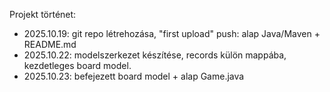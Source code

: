Projekt történet:
- 2025.10.19: git repo létrehozása, "first upload" push: alap Java/Maven + README.md
- 2025.10.22: modelszerkezet készítése, records külön mappába, kezdetleges board model.
- 2025.10.23: befejezett board model + alap Game.java